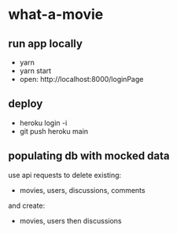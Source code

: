 # what-a-movie

## run app locally
- yarn
- yarn start
- open: http://localhost:8000/loginPage


## deploy
- heroku login -i
- git push heroku main

## populating db with mocked data
use api requests to delete existing:

- movies, users, discussions, comments

and create:
- movies, users then discussions
